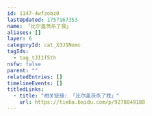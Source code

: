```yaml
---
id: 1147-4wfzobz0
lastUpdated: 1757167353
name: 「比尔盖茨杀了我」
aliases: []
layer: 6
categoryId: cat_X3JSNomc
tagIds:
  - tag_tJI1f5th
nsfw: false
parent: ""
relatedEntries: []
timelineEvents: []
titledLinks:
  - title: "相关链接: 「比尔盖茨杀了我」"
    url: https://tieba.baidu.com/p/9278849188
---
```


